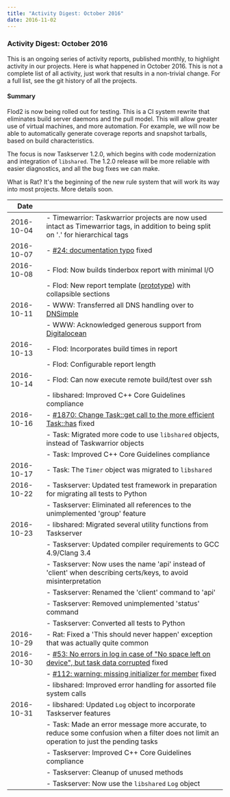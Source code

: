 ```yaml
---
title: "Activity Digest: October 2016"
date: 2016-11-02
---
```


### Activity Digest: October 2016 

This is an ongoing series of activity reports, published monthly, to highlight activity in our projects.
Here is what happened in October 2016. This is not a complete list of all activity, just work that results in a non-trivial change.
For a full list, see the git history of all the projects.

#### Summary

Flod2 is now being rolled out for testing.
This is a CI system rewrite that eliminates build server daemons and the pull model.
This will allow greater use of virtual machines, and more automation.
For example, we will now be able to automatically generate coverage reports and snapshot tarballs, based on build characteristics.

The focus is now Taskserver 1.2.0, which begins with code modernization and integration of `libshared`. The 1.2.0 release will be more reliable with easier diagnostics, and all the bug fixes we can make.

What is Rat?
It\'s the beginning of the new rule system that will work its way into most projects.
More details soon.

| Date       |                                                                                                                                                               | 
|------------|---------------------------------------------------------------------------------------------------------------------------------------------------------------|
| 2016-10-04 | - Timewarrior: Taskwarrior projects are now used intact as Timewarrior tags, in addition to being split on \'.\' for hierarchical tags                        |
| 2016-10-07 | - [#24: documentation typo](https://github.com/GothenburgBitFactory/tw.org/issues/24) fixed                                                                   |
| 2016-10-08 | - Flod: Now builds tinderbox report with minimal I/O                                                                                                          |
|            | - Flod: New report template ([prototype](https://gothenburgbitfactory.org/prototype/anomaly-1.2.0)) with collapsible sections                                 |
| 2016-10-11 | - WWW: Transferred all DNS handling over to [DNSimple](https://dnsimple.com)                                                                                  |
|            | - WWW: Acknowledged generous support from [Digitalocean](https://digitalocean.com)                                                                            |
| 2016-10-13 | - Flod: Incorporates build times in report                                                                                                                    |
|            | - Flod: Configurable report length                                                                                                                            |
| 2016-10-14 | - Flod: Can now execute remote build/test over ssh                                                                                                            |
|            | - libshared: Improved C++ Core Guidelines compliance                                                                                                          |
| 2016-10-16 | - [#1870: Change Task::get call to the more efficient Task::has](https://github.com/GothenburgBitFactory/taskwarrior/issues/1870) fixed                       |
|            | - Task: Migrated more code to use `libshared` objects, instead of Taskwarrior objects                                                                         |
|            | - Task: Improved C++ Core Guidelines compliance                                                                                                               |
| 2016-10-17 | - Task: The `Timer` object was migrated to `libshared`                                                                                                        |
| 2016-10-22 | - Taskserver: Updated test framework in preparation for migrating all tests to Python                                                                         |
|            | - Taskserver: Eliminated all references to the unimplemented \'group\' feature                                                                                |
| 2016-10-23 | - libshared: Migrated several utility functions from Taskserver                                                                                               |
|            | - Taskserver: Updated compiler requirements to GCC 4.9/Clang 3.4                                                                                              |
|            | - Taskserver: Now uses the name \'api\' instead of \'client\' when describing certs/keys, to avoid misinterpretation                                          |
|            | - Taskserver: Renamed the \'client\' command to \'api\'                                                                                                       |
|            | - Taskserver: Removed unimplemented \'status\' command                                                                                                        |
|            | - Taskserver: Converted all tests to Python                                                                                                                   |
| 2016-10-29 | - Rat: Fixed a \'This should never happen\' exception that was actually quite common                                                                          |
| 2016-10-30 | - [#53: No errors in log in case of \"No space left on device\", but task data corrupted](https://github.com/GothenburgBitFactory/taskserver/issues/53) fixed |
|            | - [#112: warning: missing initializer for member](https://github.com/GothenburgBitFactory/taskserver/issues/112) fixed                                        |
|            | - libshared: Improved error handling for assorted file system calls                                                                                           |
| 2016-10-31 | - libshared: Updated `Log` object to incorporate Taskserver features                                                                                          |
|            | - Task: Made an error message more accurate, to reduce some confusion when a filter does not limit an operation to just the pending tasks                     |
|            | - Taskserver: Improved C++ Core Guidelines compliance                                                                                                         |
|            | - Taskserver: Cleanup of unused methods                                                                                                                       |
|            | - Taskserver: Now use the `libshared` `Log` object                                                                                                            |
